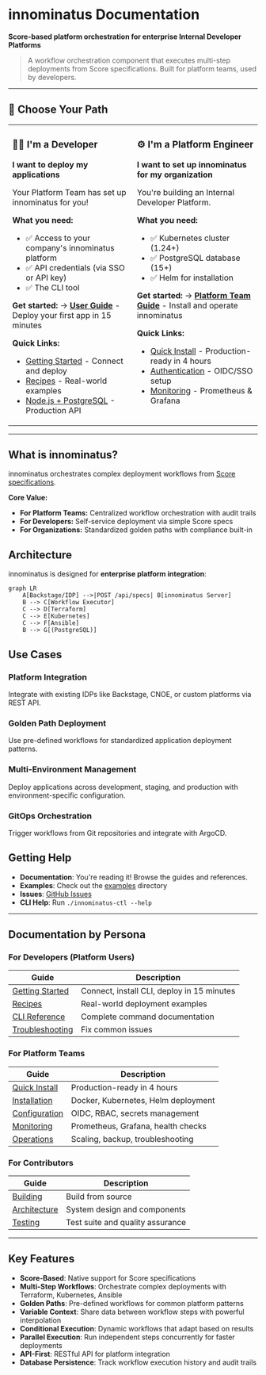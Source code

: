 # innominatus Documentation

**Score-based platform orchestration for enterprise Internal Developer Platforms**

> A workflow orchestration component that executes multi-step deployments from Score specifications. Built for platform teams, used by developers.

---

## 👋 Choose Your Path

<table>
<tr>
<td width="50%" valign="top">

### 🧑‍💻 I'm a Developer

**I want to deploy my applications**

Your Platform Team has set up innominatus for you!

**What you need:**
- ✅ Access to your company's innominatus platform
- ✅ API credentials (via SSO or API key)
- ✅ The CLI tool

**Get started:**
→ **[User Guide](user-guide/README.md)** - Deploy your first app in 15 minutes

**Quick Links:**
- [Getting Started](user-guide/getting-started.md) - Connect and deploy
- [Recipes](user-guide/recipes/README.md) - Real-world examples
- [Node.js + PostgreSQL](user-guide/recipes/nodejs-postgres.md) - Production API

</td>
<td width="50%" valign="top">

### ⚙️ I'm a Platform Engineer

**I want to set up innominatus for my organization**

You're building an Internal Developer Platform.

**What you need:**
- ✅ Kubernetes cluster (1.24+)
- ✅ PostgreSQL database (15+)
- ✅ Helm for installation

**Get started:**
→ **[Platform Team Guide](platform-team-guide/README.md)** - Install and operate innominatus

**Quick Links:**
- [Quick Install](platform-team-guide/quick-install.md) - Production-ready in 4 hours
- [Authentication](platform-team-guide/authentication.md) - OIDC/SSO setup
- [Monitoring](platform-team-guide/monitoring.md) - Prometheus & Grafana

</td>
</tr>
</table>

---

## What is innominatus?

innominatus orchestrates complex deployment workflows from [Score specifications](https://score.dev).

**Core Value:**
- **For Platform Teams:** Centralized workflow orchestration with audit trails
- **For Developers:** Self-service deployment via simple Score specs
- **For Organizations:** Standardized golden paths with compliance built-in

## Architecture

innominatus is designed for **enterprise platform integration**:

```mermaid
graph LR
    A[Backstage/IDP] -->|POST /api/specs| B[innominatus Server]
    B --> C[Workflow Executor]
    C --> D[Terraform]
    C --> E[Kubernetes]
    C --> F[Ansible]
    B --> G[(PostgreSQL)]
```

## Use Cases

### Platform Integration
Integrate with existing IDPs like Backstage, CNOE, or custom platforms via REST API.

### Golden Path Deployment
Use pre-defined workflows for standardized application deployment patterns.

### Multi-Environment Management
Deploy applications across development, staging, and production with environment-specific configuration.

### GitOps Orchestration
Trigger workflows from Git repositories and integrate with ArgoCD.

## Getting Help

- **Documentation**: You're reading it! Browse the guides and references.
- **Examples**: Check out the [examples](examples/basic-workflow.md) directory
- **Issues**: [GitHub Issues](https://github.com/innominatus/innominatus/issues)
- **CLI Help**: Run `./innominatus-ctl --help`

---

## Documentation by Persona

### For Developers (Platform Users)

| Guide | Description |
|-------|-------------|
| [Getting Started](user-guide/getting-started.md) | Connect, install CLI, deploy in 15 minutes |
| [Recipes](user-guide/recipes/README.md) | Real-world deployment examples |
| [CLI Reference](user-guide/cli-reference.md) | Complete command documentation |
| [Troubleshooting](user-guide/troubleshooting.md) | Fix common issues |

### For Platform Teams

| Guide | Description |
|-------|-------------|
| [Quick Install](platform-team-guide/quick-install.md) | Production-ready in 4 hours |
| [Installation](platform-team-guide/installation.md) | Docker, Kubernetes, Helm deployment |
| [Configuration](platform-team-guide/configuration.md) | OIDC, RBAC, secrets management |
| [Monitoring](platform-team-guide/monitoring.md) | Prometheus, Grafana, health checks |
| [Operations](platform-team-guide/operations.md) | Scaling, backup, troubleshooting |

### For Contributors

| Guide | Description |
|-------|-------------|
| [Building](development/building.md) | Build from source |
| [Architecture](development/architecture.md) | System design and components |
| [Testing](development/testing.md) | Test suite and quality assurance |

---

## Key Features

- **Score-Based**: Native support for Score specifications
- **Multi-Step Workflows**: Orchestrate complex deployments with Terraform, Kubernetes, Ansible
- **Golden Paths**: Pre-defined workflows for common platform patterns
- **Variable Context**: Share data between workflow steps with powerful interpolation
- **Conditional Execution**: Dynamic workflows that adapt based on results
- **Parallel Execution**: Run independent steps concurrently for faster deployments
- **API-First**: RESTful API for platform integration
- **Database Persistence**: Track workflow execution history and audit trails
